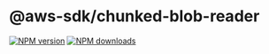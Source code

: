 # @aws-sdk/chunked-blob-reader

[![NPM version](https://img.shields.io/npm/v/@aws-sdk/chunked-blob-reader/beta.svg)](https://www.npmjs.com/package/@aws-sdk/chunked-blob-reader)
[![NPM downloads](https://img.shields.io/npm/dm/@aws-sdk/chunked-blob-reader.svg)](https://www.npmjs.com/package/@aws-sdk/chunked-blob-reader)
